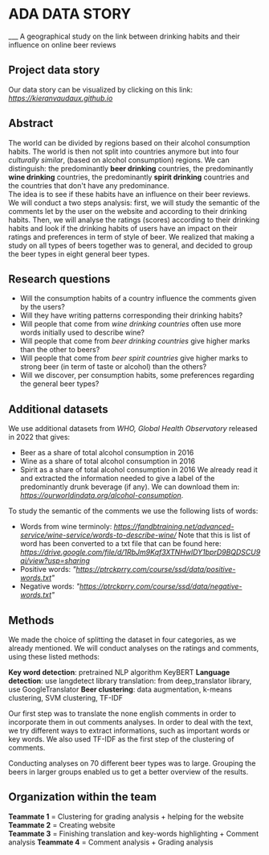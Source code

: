 # ADA DATA STORY

___ A geographical study on the link between drinking habits and their influence on online beer reviews

## Project data story

Our data story can be visualized by clicking on this link:  
*https://kieranvaudaux.github.io*


## Abstract 

The world can be divided by regions based on their alcohol consumption habits. The world is then not split into countries 
anymore but into four *culturally similar*, (based on alcohol consumption) regions. We can distinguish: the predominantly
**beer drinking** countries, the predominantly **wine drinking** countries, the predominantly **spirit drinking** 
countries and the countries that don't have any predominance. \
The idea is to see if these habits have an influence on their beer reviews. We will conduct a two steps analysis: first, 
we will study the semantic of the comments let by the user on the website and according to their drinking habits. 
Then, we will analyse the ratings (scores) according to their drinking habits and look if the drinking habits of users
have an impact on their ratings and preferences in term of style of beer.
We realized that making a study on all types of beers together was to general, and decided to group the beer types in eight general beer types.

## Research questions

* Will the consumption habits of a country influence the comments given by the users?
* Will they have writing patterns corresponding their drinking habits? 
* Will people that come from *wine drinking countries* often use more words initially used to describe wine? 
* Will people that come from *beer drinking countries* give higher marks than the other to beers?
* Will people  that come from *beer spirit countries* give higher marks to strong beer (in term of taste or
alcohol) than the others?
* Will we discover, per consumption habits, some preferences regarding the general beer types?

## Additional datasets

We use additional datasets from *WHO, Global Health Observatory* released in 2022 that gives:
*  Beer as a share of total alcohol consumption in 2016
*  Wine as a share of total alcohol consumption in 2016
*  Spirit as a share of total alcohol consumption in 2016
We already read it and extracted the information needed to give a label of the predominantly drunk beverage (if any).
We can download them in: *https://ourworldindata.org/alcohol-consumption*.

To study the semantic of the comments we use the following lists of words:
* Words from wine terminoly: *https://fandbtraining.net/advanced-service/wine-service/words-to-describe-wine/* Note that this is list of word has been converted to a txt file that can be found here:
*https://drive.google.com/file/d/1RbJm9Kqf3XTNHwlDY1bprD9BQDSCU9ai/view?usp=sharing*
* Positive words: *"https://ptrckprry.com/course/ssd/data/positive-words.txt"*
* Negative words: *"https://ptrckprry.com/course/ssd/data/negative-words.txt"*

## Methods

We made the choice of splitting the dataset in four categories, as we already mentioned. We will conduct analyses on the ratings and comments, using these listed methods:

**Key word detection**: pretrained NLP algorithm KeyBERT
**Language detection**: use langdetect library translation: from deep_translator library, use GoogleTranslator
**Beer clustering**: data augmentation, k-means clustering, SVM clustering, TF-IDF

Our first step was to translate the none english comments in order to incorporate them in out comments analyses. In order to deal with the text, we try different ways to extract informations, such as important words or key words. We also used TF-IDF as the first step of the clustering of comments. 

Conducting analyses on 70 different beer types was to large. Grouping the beers in larger groups enabled us to get a better overview of the results. 

## Organization within the team

**Teammate 1** = Clustering for grading analysis + helping for the website  
**Teammate 2** = Creating website  
**Teammate 3** = Finishing translation and key-words highlighting  + Comment analysis 
**Teammate 4** = Comment analysis + Grading analysis  


